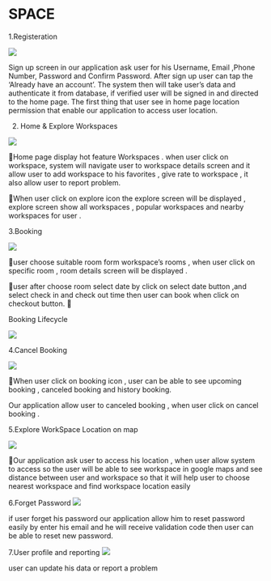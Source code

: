 # SPACE

1.Registeration 


<img src="https://github.com/noureldensaid/SPACE/assets/93207605/842dfb02-36a1-47fa-9c54-7764c8748a79"  />


Sign up screen in our application ask user for his Username, Email ,Phone Number, Password  and Confirm Password. After sign up user can tap the ‘Already have an account’. The system then will take user’s data and authenticate it from database, if verified user will be signed in and directed to the home page. The first thing that user see in home page location permission that enable our application to access user location.



2. Home & Explore Workspaces
 <img src="https://github.com/noureldensaid/SPACE/assets/93207605/03debba3-0bd8-419c-ac27-4f6e9750565e"  />


Home page display hot feature Workspaces . when user click on workspace, system will navigate user to workspace details screen and it allow user to add workspace to his favorites , give rate to workspace , it also allow  user to report problem.

When user click on explore icon the explore screen will be displayed , explore screen show all workspaces , popular workspaces and nearby workspaces for user .



3.Booking

 <img src="https://github.com/noureldensaid/SPACE/assets/93207605/4c911e0a-83f8-48b0-a75e-b5fce1edebd0"  />

user choose suitable room form workspace’s rooms , when user click on specific room ,
      room details screen will be displayed .

user after choose room select date by click on select date button ,and  select check in and check out time then user can book when click on checkout button.


Booking Lifecycle

 <img src="https://github.com/noureldensaid/SPACE/assets/93207605/d13dfbe4-5dbd-4808-a7a7-6227ed0267a5"  />



4.Cancel Booking

 <img src="https://github.com/noureldensaid/SPACE/assets/93207605/aa1c22e8-8d74-4a5d-9567-a1b50363e7d8"  />
 


When user click on booking icon , user can be able to see upcoming booking , canceled booking and  history booking.

Our application allow user to canceled booking , when user click on cancel booking .



5.Explore WorkSpace Location on map 

 <img src="https://github.com/noureldensaid/SPACE/assets/93207605/a179d94d-c4b3-4cc1-88aa-bccf322867d9"  />
 
 
Our application ask user to access his location , when user allow system to access so the user     will be able to see workspace in google maps and see distance between user and workspace so that it will help user to choose nearest workspace and find workspace location easily 

6.Forget Password
 <img src="https://github.com/noureldensaid/SPACE/assets/93207605/77459c07-a471-4db0-9876-4538f8d91bbf"  />
 
                                                                                                                                                                                                                                                                    
if user forget his password our application allow him to reset password easily by enter his email 
and he will receive validation code then user can be able to reset new password.


7.User profile and reporting
<img src="https://github.com/noureldensaid/SPACE/assets/93207605/4599ebf7-4abb-40f6-afd9-294ab094c3d9"  />

 user can update his data or report a problem
